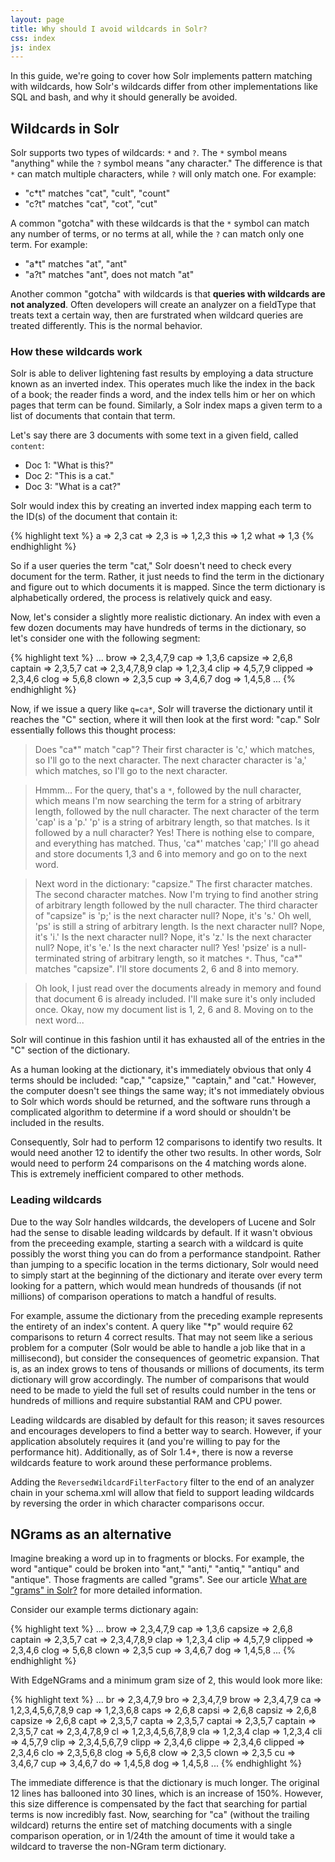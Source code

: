 ```yaml
---
layout: page
title: Why should I avoid wildcards in Solr?
css: index
js: index
---
```


In this guide, we're going to cover how Solr implements pattern matching with wildcards, how Solr's wildcards differ from other implementations like SQL and bash, and why it should generally be avoided.

## Wildcards in Solr

Solr supports two types of wildcards: `*` and `?`. The `*` symbol means "anything" while the `?` symbol means "any character." The difference is that `*` can match multiple characters, while `?` will only match one. For example:

* "c*t" matches "cat", "cult", "count"
* "c?t" matches "cat", "cot", "cut"

A common "gotcha" with these wildcards is that the `*` symbol can match any number of terms, or no terms at all, while the `?` can match only one term. For example:

* "a*t" matches "at", "ant"
* "a?t" matches "ant", does not match "at"

Another common "gotcha" with wildcards is that **queries with wildcards are not analyzed**. Often developers will create an analyzer on a fieldType that treats text a certain way, then are furstrated when wildcard queries are treated differently. This is the normal behavior. 

### How these wildcards work

Solr is able to deliver lightening fast results by employing a data structure known as an inverted index. This operates much like the index in the back of a book; the reader finds a word, and the index tells him or her on which pages that term can be found. Similarly, a Solr index maps a given term to a list of documents that contain that term.

Let's say there are 3 documents with some text in a given field, called `content`: 

* Doc 1: "What is this?"
* Doc 2: "This is a cat."
* Doc 3: "What is a cat?"

Solr would index this by creating an inverted index mapping each term to the ID(s) of the document that contain it:

{% highlight text %}
a      =>  2,3
cat    =>  2,3
is     =>  1,2,3
this   =>  1,2
what   =>  1,3
{% endhighlight %}

So if a user queries the term "cat," Solr doesn't need to check every document for the term. Rather, it just needs to find the term in the dictionary and figure out to which documents it is mapped. Since the term dictionary is alphabetically ordered, the process is relatively quick and easy.

Now, let's consider a slightly more realistic dictionary. An index with even a few dozen documents may have hundreds of terms in the dictionary, so let's consider one with the following segment:

{% highlight text %}
...
brow    =>  2,3,4,7,9
cap     =>  1,3,6
capsize =>  2,6,8
captain =>  2,3,5,7
cat     =>  2,3,4,7,8,9
clap    =>  1,2,3,4
clip    =>  4,5,7,9
clipped =>  2,3,4,6
clog    =>  5,6,8
clown   =>  2,3,5
cup     =>  3,4,6,7
dog     =>  1,4,5,8
...
{% endhighlight %}

Now, if we issue a query like `q=ca*`, Solr will traverse the dictionary until it reaches the "C" section, where it will then look at the first word: "cap." Solr essentially follows this thought process:

> Does "ca*" match "cap"? Their first character is 'c,' which matches, so I'll go to the next character. The next character character is 'a,' which matches, so I'll go to the next character. 

> Hmmm... For the query, that's a `*`, followed by the null character, which means I'm now searching the term for a string of arbitrary length, followed by the null character. The next character of the term 'cap' is a 'p.' 'p' is a string of arbitrary length, so that matches. Is it followed by a null character? Yes! There is nothing else to compare, and everything has matched. Thus, 'ca*' matches 'cap;' I'll go ahead and store documents 1,3 and 6 into memory and go on to the next word.

> Next word in the dictionary: "capsize." The first character matches. The second character matches. Now I'm trying to find another string of arbitrary length followed by the null character. The third character of "capsize" is 'p;' is the next character null? Nope, it's 's.' Oh well, 'ps' is still a string of arbitrary length. Is the next character null? Nope, it's 'i.' Is the next character null? Nope, it's 'z.' Is the next character null? Nope, it's 'e.' Is the next character null? Yes! 'psize' is a null-terminated string of arbitrary length, so it matches `*`. Thus, "ca*" matches "capsize". I'll store documents 2, 6 and 8 into memory.

>  Oh look, I just read over the documents already in memory and found that document 6 is already included. I'll make sure it's only included once. Okay, now my document list is 1, 2, 6 and 8. Moving on to the next word...

Solr will continue in this fashion until it has exhausted all of the entries in the "C" section of the dictionary. 

As a human looking at the dictionary, it's immediately obvious that only 4 terms should be included: "cap," "capsize," "captain," and "cat." However, the computer doesn't see things the same way; it's not immediately obvious to Solr which words should be returned, and the software runs through a complicated algorithm to determine if a word should or shouldn't be included in the results.

Consequently, Solr had to perform 12 comparisons to identify two results. It would need another 12 to identify the other two results. In other words, Solr would need to perform 24 comparisons on the 4 matching words alone. This is extremely inefficient compared to other methods.


### Leading wildcards

Due to the way Solr handles wildcards, the developers of Lucene and Solr had the sense to disable leading wildcards by default. If it wasn't obvious from the preceeding example, starting a search with a wildcard is quite possibly the worst thing you can do from a performance standpoint. Rather than jumping to a specific location in the terms dictionary, Solr would need to simply start at the beginning of the dictionary and iterate over every term looking for a pattern, which would mean hundreds of thousands (if not millions) of comparison operations to match a handful of results.

For example, assume the dictionary from the preceding example represents the entirety of an index's content. A query like "*p" would require 62 comparisons to return 4 correct results. That may not seem like a serious problem for a computer (Solr would be able to handle a job like that in a millisecond), but consider the consequences of geometric expansion. That is, as an index grows to tens of thousands or millions of documents, its term dictionary will grow accordingly. The number of comparisons that would need to be made to yield the full set of results could number in the tens or hundreds of millions and require substantial RAM and CPU power.

Leading wildcards are disabled by default for this reason; it saves resources and encourages developers to find a better way to search. However, if your application absolutely requires it (and you're willing to pay for the performance hit). Additionally, as of Solr 1.4+, there is now a reverse wildcards feature to work around these performance problems.

Adding the `ReversedWildcardFilterFactory` filter to the end of an analyzer chain in your schema.xml will allow that field to support leading wildcards by reversing the order in which character comparisons occur.


## NGrams as an alternative

Imagine breaking a word up in to fragments or blocks. For example, the word "antique" could be broken into "ant," "anti," "antiq," "antiqu" and "antique". Those fragments are called "grams". See our article [What are "grams" in Solr?](what-are-grams.html) for more detailed information.

Consider our example terms dictionary again:

{% highlight text %}
...
brow    =>  2,3,4,7,9
cap     =>  1,3,6
capsize =>  2,6,8
captain =>  2,3,5,7
cat     =>  2,3,4,7,8,9
clap    =>  1,2,3,4
clip    =>  4,5,7,9
clipped =>  2,3,4,6
clog    =>  5,6,8
clown   =>  2,3,5
cup     =>  3,4,6,7
dog     =>  1,4,5,8
...
{% endhighlight %}

With EdgeNGrams and a minimum gram size of 2, this would look more like:

{% highlight text %}
...
br      =>  2,3,4,7,9
bro     =>  2,3,4,7,9
brow    =>  2,3,4,7,9
ca      =>  1,2,3,4,5,6,7,8,9
cap     =>  1,2,3,6,8
caps    =>  2,6,8
capsi   =>  2,6,8
capsiz  =>  2,6,8
capsize =>  2,6,8
capt    =>  2,3,5,7
capta   =>  2,3,5,7
captai  =>  2,3,5,7
captain =>  2,3,5,7
cat     =>  2,3,4,7,8,9
cl      =>  1,2,3,4,5,6,7,8,9
cla     =>  1,2,3,4
clap    =>  1,2,3,4
cli     =>  4,5,7,9
clip    =>  2,3,4,5,6,7,9
clipp   =>  2,3,4,6
clippe  =>  2,3,4,6
clipped =>  2,3,4,6
clo     =>  2,3,5,6,8
clog    =>  5,6,8
clow    =>  2,3,5
clown   =>  2,3,5
cu      =>  3,4,6,7
cup     =>  3,4,6,7
do      =>  1,4,5,8
dog     =>  1,4,5,8
...
{% endhighlight %}

The immediate difference is that the dictionary is much longer. The original 12 lines has ballooned into 30 lines, which is an increase of 150%. However, this size difference is compensated by the fact that searching for partial terms is now incredibly fast. Now, searching for "ca" (without the trailing wildcard) returns the entire set of matching documents with a single comparison operation, or in 1/24th the amount of time it would take a wildcard to traverse the non-NGram term dictionary. 